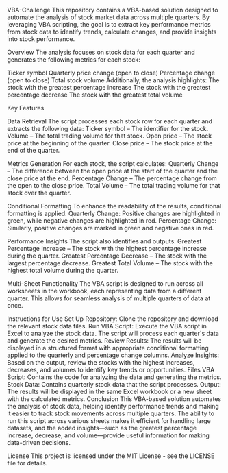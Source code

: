 VBA-Challenge
This repository contains a VBA-based solution designed to automate the analysis of stock market data across multiple quarters. By leveraging VBA scripting, the goal is to extract key performance metrics from stock data to identify trends, calculate changes, and provide insights into stock performance.

Overview
The analysis focuses on stock data for each quarter and generates the following metrics for each stock:

Ticker symbol
Quarterly price change (open to close)
Percentage change (open to close)
Total stock volume
Additionally, the analysis highlights:
The stock with the greatest percentage increase
The stock with the greatest percentage decrease
The stock with the greatest total volume

Key Features

Data Retrieval
The script processes each stock row for each quarter and extracts the following data:
Ticker symbol – The identifier for the stock.
Volume – The total trading volume for that stock.
Open price – The stock price at the beginning of the quarter.
Close price – The stock price at the end of the quarter.

Metrics Generation
For each stock, the script calculates:
Quarterly Change – The difference between the open price at the start of the quarter and the close price at the end.
Percentage Change – The percentage change from the open to the close price.
Total Volume – The total trading volume for that stock over the quarter.

Conditional Formatting
To enhance the readability of the results, conditional formatting is applied:
Quarterly Change: Positive changes are highlighted in green, while negative changes are highlighted in red.
Percentage Change: Similarly, positive changes are marked in green and negative ones in red.

Performance Insights
The script also identifies and outputs:
Greatest Percentage Increase – The stock with the highest percentage increase during the quarter.
Greatest Percentage Decrease – The stock with the largest percentage decrease.
Greatest Total Volume – The stock with the highest total volume during the quarter.

Multi-Sheet Functionality
The VBA script is designed to run across all worksheets in the workbook, each representing data from a different quarter. This allows for seamless analysis of multiple quarters of data at once.

Instructions for Use
Set Up Repository: Clone the repository and download the relevant stock data files.
Run VBA Script: Execute the VBA script in Excel to analyze the stock data. The script will process each quarter's data and generate the desired metrics.
Review Results: The results will be displayed in a structured format with appropriate conditional formatting applied to the quarterly and percentage change columns.
Analyze Insights: Based on the output, review the stocks with the highest increases, decreases, and volumes to identify key trends or opportunities.
Files
VBA Script: Contains the code for analyzing the data and generating the metrics.
Stock Data: Contains quarterly stock data that the script processes.
Output: The results will be displayed in the same Excel workbook or a new sheet with the calculated metrics.
Conclusion
This VBA-based solution automates the analysis of stock data, helping identify performance trends and making it easier to track stock movements across multiple quarters. The ability to run this script across various sheets makes it efficient for handling large datasets, and the added insights—such as the greatest percentage increase, decrease, and volume—provide useful information for making data-driven decisions.

License
This project is licensed under the MIT License - see the LICENSE file for details.